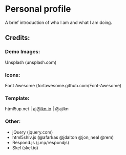 # Personal profile
A brief introduction of who I am and what I am doing.

## Credits:

### Demo Images:
Unsplash (unsplash.com)
### Icons:
Font Awesome (fortawesome.github.com/Font-Awesome)
### Template:
html5up.net | aj@lkn.io | @ajlkn
### Other:
- jQuery (jquery.com)
- html5shiv.js (@afarkas @jdalton @jon_neal @rem)
- Respond.js (j.mp/respondjs)
- Skel (skel.io)
